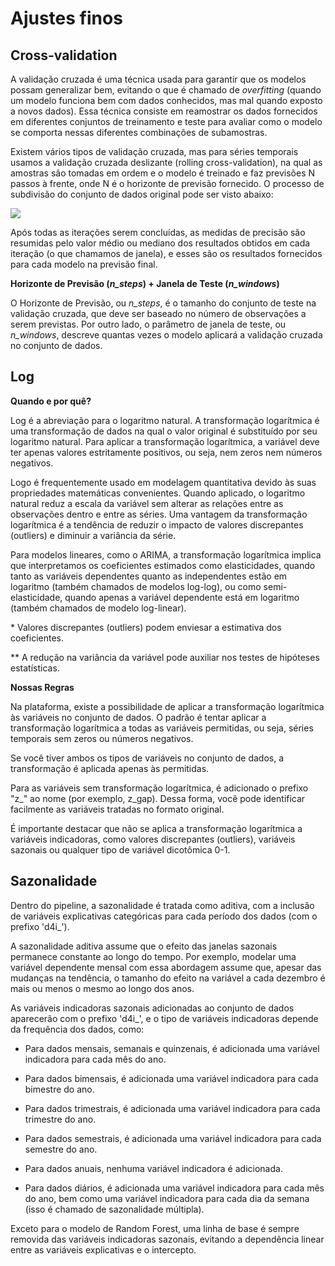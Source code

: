 # Ajustes finos

## **Cross-validation**

A validação cruzada é uma técnica usada para garantir que os modelos possam generalizar bem, evitando o que é chamado de *overfitting* (quando um modelo funciona bem com dados conhecidos, mas mal quando exposto a novos dados). Essa técnica consiste em reamostrar os dados fornecidos em diferentes conjuntos de treinamento e teste para avaliar como o modelo se comporta nessas diferentes combinações de subamostras. 

Existem vários tipos de validação cruzada, mas para séries temporais usamos a validação cruzada deslizante (rolling cross-validation), na qual as amostras são tomadas em ordem e o modelo é treinado e faz previsões N passos à frente, onde N é o horizonte de previsão fornecido. O processo de subdivisão do conjunto de dados original pode ser visto abaixo: 

![](https://raw.githubusercontent.com/4intelligence/documentation/main/pt-br/time-series/modelagem/img/cross_validation.png)

Após todas as iterações serem concluídas, as medidas de precisão são resumidas pelo valor médio ou mediano dos resultados obtidos em cada iteração (o que chamamos de janela), e esses são os resultados fornecidos para cada modelo na previsão final. 

**Horizonte de Previsão (*n_steps*) + Janela de Teste (*n_windows*)** 

O Horizonte de Previsão, ou *n_steps*, é o tamanho do conjunto de teste na validação cruzada, que deve ser baseado no número de observações a serem previstas. Por outro lado, o parâmetro de janela de teste, ou *n_windows*, descreve quantas vezes o modelo aplicará a validação cruzada no conjunto de dados. 

## Log

**Quando e por quê?**

Log é a abreviação para o logaritmo natural. A transformação logarítmica é uma transformação de dados na qual o valor original é substituído por seu logaritmo natural. Para aplicar a transformação logarítmica, a variável deve ter apenas valores estritamente positivos, ou seja, nem zeros nem números negativos. 

Logo é frequentemente usado em modelagem quantitativa devido às suas propriedades matemáticas convenientes. Quando aplicado, o logaritmo natural reduz a escala da variável sem alterar as relações entre as observações dentro e entre as séries. Uma vantagem da transformação logarítmica é a tendência de reduzir o impacto de valores discrepantes (outliers) e diminuir a variância da série. 

Para modelos lineares, como o ARIMA, a transformação logarítmica implica que interpretamos os coeficientes estimados como elasticidades, quando tanto as variáveis dependentes quanto as independentes estão em logaritmo (também chamados de modelos log-log), ou como semi-elasticidade, quando apenas a variável dependente está em logaritmo (também chamados de modelo log-linear). 

\* Valores discrepantes (outliers) podem enviesar a estimativa dos coeficientes. 

** A redução na variância da variável pode auxiliar nos testes de hipóteses estatísticas. 

**Nossas Regras** 

Na plataforma, existe a possibilidade de aplicar a transformação logarítmica às variáveis no conjunto de dados. O padrão é tentar aplicar a transformação logarítmica a todas as variáveis permitidas, ou seja, séries temporais sem zeros ou números negativos. 

Se você tiver ambos os tipos de variáveis no conjunto de dados, a transformação é aplicada apenas às permitidas. 

Para as variáveis sem transformação logarítmica, é adicionado o prefixo "z_" ao nome (por exemplo, z_gap). Dessa forma, você pode identificar facilmente as variáveis tratadas no formato original. 

É importante destacar que não se aplica a transformação logarítmica a variáveis indicadoras, como valores discrepantes (outliers), variáveis sazonais ou qualquer tipo de variável dicotômica 0-1. 

## Sazonalidade

Dentro do pipeline, a sazonalidade é tratada como aditiva, com a inclusão de variáveis explicativas categóricas para cada período dos dados (com o prefixo 'd4i_'). 

A sazonalidade aditiva assume que o efeito das janelas sazonais permanece constante ao longo do tempo. Por exemplo, modelar uma variável dependente mensal com essa abordagem assume que, apesar das mudanças na tendência, o tamanho do efeito na variável a cada dezembro é mais ou menos o mesmo ao longo dos anos. 

As variáveis indicadoras sazonais adicionadas ao conjunto de dados aparecerão com o prefixo 'd4i_', e o tipo de variáveis indicadoras depende da frequência dos dados, como: 

- Para dados mensais, semanais e quinzenais, é adicionada uma variável indicadora para cada mês do ano. 

- Para dados bimensais, é adicionada uma variável indicadora para cada bimestre do ano. 

- Para dados trimestrais, é adicionada uma variável indicadora para cada trimestre do ano. 

- Para dados semestrais, é adicionada uma variável indicadora para cada semestre do ano. 

- Para dados anuais, nenhuma variável indicadora é adicionada. 

- Para dados diários, é adicionada uma variável indicadora para cada mês do ano, bem como uma variável indicadora para cada dia da semana (isso é chamado de sazonalidade múltipla). 

Exceto para o modelo de Random Forest, uma linha de base é sempre removida das variáveis indicadoras sazonais, evitando a dependência linear entre as variáveis explicativas e o intercepto. 

<!-- TODO: finalizar -->